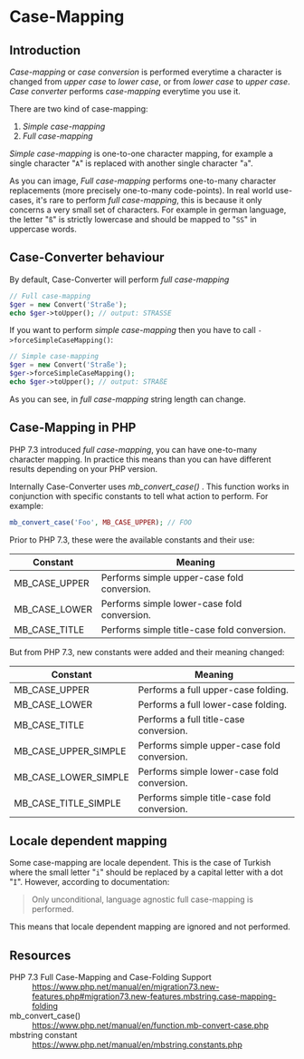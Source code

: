 Case-Mapping
============

Introduction
------------

_Case-mapping_ or _case conversion_ is performed everytime a character is
changed from _upper case_ to _lower case_, or from _lower case_ to _upper case_.
_Case converter_ performs _case-mapping_ everytime you use it.

There are two kind of case-mapping:

1. _Simple case-mapping_
2. _Full case-mapping_

_Simple case-mapping_ is one-to-one character mapping, for example a single
character "`A`" is replaced with another single character "`a`".

As you can image, _Full case-mapping_ performs one-to-many character
replacements (more precisely one-to-many code-points).
In real world use-cases, it's rare to perform _full case-mapping_, this is
because it only concerns a very small set of characters. For example in german
language, the letter "`ß`" is strictly lowercase and should be mapped to "`SS`"
in uppercase words.

Case-Converter behaviour
------------------------

By default, Case-Converter will perform _full case-mapping_

```php
// Full case-mapping
$ger = new Convert('Straße');
echo $ger->toUpper(); // output: STRASSE
```

If you want to perform _simple case-mapping_ then you have to
call `->forceSimpleCaseMapping()`:

```php
// Simple case-mapping
$ger = new Convert('Straße');
$ger->forceSimpleCaseMapping();
echo $ger->toUpper(); // output: STRAßE
```

As you can see, in _full case-mapping_ string length can change.

Case-Mapping in PHP
-------------------

PHP 7.3 introduced _full case-mapping_, you can have one-to-many character
mapping. In practice this means than you can have different results depending on
your PHP version.

Internally Case-Converter uses _mb_convert_case()_ . This function works in
conjunction with specific constants to tell what action to perform. For example:

```php
mb_convert_case('Foo', MB_CASE_UPPER); // FOO
```

Prior to PHP 7.3, these were the available constants and their use:

| Constant      | Meaning                                     |
|---------------|---------------------------------------------|
| MB_CASE_UPPER | Performs simple upper-case fold conversion. |
| MB_CASE_LOWER | Performs simple lower-case fold conversion. |
| MB_CASE_TITLE | Performs simple title-case fold conversion. |

But from PHP 7.3, new constants were added and their meaning changed:

| Constant             | Meaning                                     |
|----------------------|---------------------------------------------|
| MB_CASE_UPPER        | Performs a full upper-case folding.         |
| MB_CASE_LOWER        | Performs a full lower-case folding.         |
| MB_CASE_TITLE        | Performs a full title-case conversion.      |
| MB_CASE_UPPER_SIMPLE | Performs simple upper-case fold conversion. |
| MB_CASE_LOWER_SIMPLE | Performs simple lower-case fold conversion. |
| MB_CASE_TITLE_SIMPLE | Performs simple title-case fold conversion. |

Locale dependent mapping
------------------------

Some case-mapping are locale dependent. This is the case of Turkish where the
small letter "`i`" should be replaced by a capital letter with a dot "`İ`".
However, according to documentation:

> Only unconditional, language agnostic full case-mapping is performed.

This means that locale dependent mapping are ignored and not performed.

Resources
---------

<dl>
<dt>PHP 7.3 Full Case-Mapping and Case-Folding Support</dt>
<dd><a href="https://www.php.net/manual/en/migration73.new-features.php#migration73.new-features.mbstring.case-mapping-folding">https://www.php.net/manual/en/migration73.new-features.php#migration73.new-features.mbstring.case-mapping-folding</a></dd>
<dt>mb_convert_case()</dt>
<dd><a href="https://www.php.net/manual/en/function.mb-convert-case.php">https://www.php.net/manual/en/function.mb-convert-case.php</a></dd>
<dt>mbstring constant</dt>
<dd><a href="https://www.php.net/manual/en/mbstring.constants.php">https://www.php.net/manual/en/mbstring.constants.php</a></dd>
</dl>

